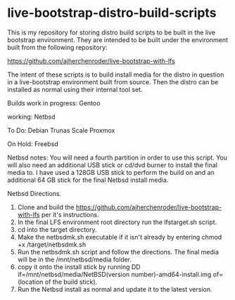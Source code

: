 # live-bootstrap-distro-build-scripts
This is my repository for storing distro build scripts to be built in the live bootstrap environment. They are intended to be built under the environment built from the following repository:

https://github.com/ajherchenroder/live-bootstrap-with-lfs

The intent of these scripts is to build install media for the distro in question in a live-bootstrap environment built from source. Then the distro can be installed as normal using their internal tool set.   

Builds work in progress:
Gentoo

working:
Netbsd

To Do:
Debian
Trunas Scale
Proxmox

On Hold:
Freebsd

Netbsd notes:
You will need a fourth partition in order to use this script. You will also need an additional USB stick or cd/dvd burner to install the final media to. I have used a 128GB USB stick to perform the build on and an additional 64 GB stick for the final Netbsd install media.

Netbsd Directions.
1) Clone and build the https://github.com/ajherchenroder/live-bootstrap-with-lfs per it's instructions.
2) In the final LFS environment root directory run the lfstarget.sh script.
3) cd into the target directory.
4) Make the netbsdmk.sh executable if it isn't already by entering chmod +x /target/netbsdmk.sh
5) Run the netbsdmk.sh script and follow the directions. The final media will be in the /mnt/netbsd/media folder.
6) copy it onto the install stick by running DD if=/mnt/netbsd/media/NetBSD(version number)-amd64-install.img of=(location of the build stick).
7) Run the Netbsd install as normal and update it to the latest version.
